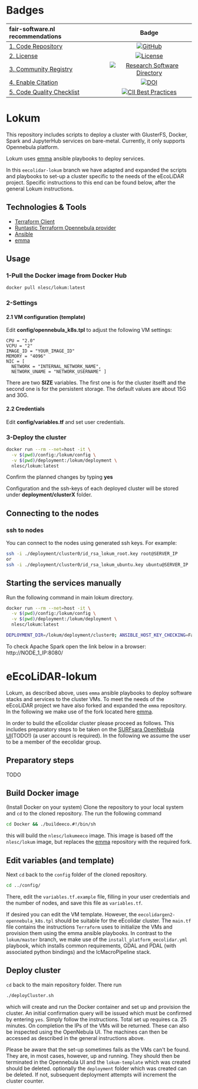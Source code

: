 # Badges

| fair-software.nl recommendations | Badge |
|:-|:-:|
| [1. Code Repository](https://fair-software.nl/recommendations/repository) | [![GitHub](https://img.shields.io/github/last-commit/nlesc/lokum)](https://img.shields.io/github/last-commit/nlesc/lokum) |
| [2. License](https://fair-software.nl/recommendations/license) | [![License](https://img.shields.io/github/license/nlesc/lokum)]((https://img.shields.io/github/license/nlesc/lokum)) |
| [3. Community Registry](https://fair-software.nl/recommendations/registry) | [![Research Software Directory](https://img.shields.io/badge/rsd-lokum-00a3e3.svg)](https://www.research-software.nl/software/lokum) |
| [4. Enable Citation](https://fair-software.nl/recommendations/citation) | [![DOI](https://zenodo.org/badge/DOI/10.5281/zenodo.3482939.svg)](https://doi.org/10.5281/zenodo.3482939) |
| [5. Code Quality Checklist](https://fair-software.nl/recommendations/checklist) | [![CII Best Practices](https://bestpractices.coreinfrastructure.org/projects/3754/badge)](https://bestpractices.coreinfrastructure.org/projects/3754)  |


# Lokum

This repository includes scripts to deploy a cluster with GlusterFS, Docker, Spark and JupyterHub services on bare-metal. Currently, it only supports Opennebula platform.

Lokum uses [emma](https://github.com/nlesc-sherlock/emma) ansible playbooks to deploy services.

In this `eecolidar-lokum` branch we have adapted and expanded the scripts and playbooks to set-up a cluster specific to the needs of the eEcoLiDAR project. Specific instructions to this end can be found below, after the general Lokum instructions.

## Technologies & Tools

- [Terraform Client](https://www.terraform.io)
- [Runtastic Terraform Opennebula provider](https://github.com/runtastic/terraform-provider-opennebula)
- [Ansible](https://www.ansible.com/)
- [emma](https://github.com/nlesc-sherlock/emma)

## Usage

### 1-Pull the Docker image from Docker Hub

```bash
docker pull nlesc/lokum:latest
```

### 2-Settings

#### 2.1 VM configuration (template)

Edit **config/opennebula_k8s.tpl** to adjust the following VM settings:

    CPU = "2.0"
    VCPU = "2"
    IMAGE_ID = "YOUR_IMAGE_ID"
    MEMORY = "4096"
    NIC = [
      NETWORK = "INTERNAL_NETWORK_NAME",
      NETWORK_UNAME = "NETWORK_USERNAME" ]

There are two **SIZE** variables. The first one is for the cluster itselft and the second one is for the persistent storage. The default values are about 15G and 30G.

#### 2.2 Credentials

Edit **config/variables.tf** and set user credentials.

### 3-Deploy the cluster

```bash
docker run --rm --net=host -it \
  -v $(pwd)/config:/lokum/config \
  -v $(pwd)/deployment:/lokum/deployment \
  nlesc/lokum:latest
```

Confirm the planned changes by typing **yes**

Configuration and the ssh-keys of each deployed cluster will be stored under **deployment/clusterX** folder.

## Connecting to the nodes

### ssh to nodes

You can connect to the nodes using generated ssh keys. For example:

```bash
ssh -i ./deployment/cluster0/id_rsa_lokum_root.key root@SERVER_IP
or
ssh -i ./deployment/cluster0/id_rsa_lokum_ubuntu.key ubuntu@SERVER_IP
```

## Starting the services manually

Run the following command in main lokum directory.

```bash
docker run --rm --net=host -it \
  -v $(pwd)/config:/lokum/config \
  -v $(pwd)/deployment:/lokum/deployment \
  nlesc/lokum:latest
```

```bash
DEPLOYMENT_DIR=/lokum/deployment/cluster0; ANSIBLE_HOST_KEY_CHECKING=False; export CLUSTER_NAME=lokum; cd /lokum/emma/vars; sh ./create_vars_files.sh; cd /lokum/emma; ansible-playbook -i ${DEPLOYMENT_DIR}/hosts.yaml --extra-vars 'CLUSTER_NAME=lokum' start_platform.yml --skip-tags 'jupyterhub,cassandra' --private-key=${DEPLOYMENT_DIR}/id_rsa_lokum_ubuntu.key -v
```

To check Apache Spark open the link below in a browser:
http://NODE_1_IP:8080/

# eEcoLiDAR-lokum

Lokum, as described above, uses `emma` ansible playbooks to deploy software stacks and services to the cluster VMs. To meet the needs of the eEcoLiDAR project we have also forked and expanded the `emma` repository. In the following we make use of the fork located here [emma](https://github.com/meiertgrootes/lokum).

In order to build the eEcolidar cluster please proceed as follows. This includes preparatory steps to be taken on the [SURFsara OpenNebula UI](https://ui.hpccloud.surfsara.nl)(TODO!) (a user account is required). In the following we assume the user to be a member of the eecolidar group.

## Preparatory steps
TODO

## Build Docker image
(Install Docker on your system)
Clone the repository to your local system and `cd` to the cloned repository. The run the following command
```bash
cd Docker && ./buildeeco.#!/bin/sh
```
this will build the `nlesc/lokumeeco` image. This image is based off the `nlesc/lokum` image, but replaces the [emma](https://github.com/meiertgrootes/lokum) repository with the required fork.

## Edit variables (and template)
Next `cd` back to the `config` folder of the cloned repository.
``` bash
cd ../config/
```

There, edit the `variables.tf.example` file, filling in your user credentials and the number of nodes, and save this file as `variables.tf`.

If desired you can edit the VM template. However, the `eecolidargen2-opennebula_k8s.tpl` should be suitable for the eEcolidar cluster. The `main.tf` file contains the instructions `Terraform` uses to initialize the VMs and provision them using the emma ansible playbooks. In contrast to the `lokum/master` branch, we make use of the `install_platform_eecolidar.yml` playbook, which installs common requirements, GDAL and PDAL (with associated python bindings) and the lcMacroPipeline stack.

## Deploy cluster
`cd` back to the main repository folder.
There run
```bash
./deployCluster.sh
```
which will create and run the Docker container and set up and provision the cluster. An initial confirmation query will be issued which must be confirmed by entering `yes`. Simply follow the instructions. Total set up requires ca. 25 minutes. On completion the IPs of the VMs will be returned. These can also be inspected using the OpenNebula UI.
The machines can then be accessed as described in the general instructions above.

Please be aware that the set-up sometimes fails as the VMs can't be found. They are, in most cases, however, up and running. They should then be terminated in the Opennebula UI and the `lokum-template` which was created should be deleted. optionally the `deployment` folder which was created can be deleted. If not, subsequent deployment attempts will increment the cluster counter.

